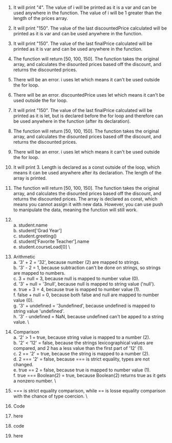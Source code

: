 1. It will print "4". The value of i will be printed as it is a var and can be used anywhere in the function. The value of i will be 1 greater than the length of the prices array.
2. It will print "150". The value of the last discountedPrice calculated will be printed as it is var and can be used anywhere in the function.
3. It will print "150". The value of the last finalPrice calculated will be printed as it is var and can be used anywhere in the function.
4. The function will return [50, 100, 150]. The function takes the original array, and calculates the disounted prices based off the discount, and returns the discounted prices.

5. There will be an error. i uses let which means it can't be used outside the for loop.
6. There will be an error. discountedPrice uses let which means it can't be used outside the for loop.
7. It will print "150". The value of the last finalPrice calculated will be printed as it is let, but is declared before the for loop and therefore can be used anywhere in the function (after its declaration).
8. The function will return [50, 100, 150]. The function takes the original array, and calculates the disounted prices based off the discount, and returns the discounted prices.

9. There will be an error. i uses let which means it can't be used outside the for loop.
10. It will print 3. Length is declared as a const outside of the loop, which means it can be used anywhere after its declaration. The length of the array is printed.
11. The function will return [50, 100, 150]. The function takes the original array, and calculates the disounted prices based off the discount, and returns the discounted prices. The array is declared as const, which means you cannot assign it with new data. However, you can use push to manipulate the data, meaning the function will still work.

12. \
  a. student.name \
  b. student['Grad Year'] \
  c. student.greeting() \
  d. student['Favorite Teacher'].name \
  e. student.courseLoad[0] \

13. Arithmetic \
  a. '3' + 2 = '32', because number (2) are mapped to strings. \
  b. '3' - 2 = 1, because subtraction can't be done on strings, so strings are mapped to numbers. \
  c. 3 + null = 3, because null is mapped to number value (0). \
  d. '3' + null = '3null', because null is mapped to string value ('null'). \
  e. true + 3 = 4, because true is mapped to number value (1). \
  f. false + null = 0, because both false and null are mapped to number value (0). \
  g. '3' + undefined = '3undefined', because undefined is mapped to string value 'undefined'. \
  h. '3' - undefined = NaN, because undefined can't be apped to a string value. \

14. Comparison \
  a. '2' > 1 = true, because string value is mapped to a number (2). \
  b. '2' < '12' = false, because the strings lexicographical values are compared, and 2 has a less value than the first part of '12' (1). \
  c. 2 == '2' = true, because the string is mapped to a number (2). \
  d. 2 === '2' = false, because === is strict equality, types are not changed. \
  e. true == 2 = false, because true is mapped to number value (1). \
  f. true === Boolean(2) = true, because Boolean(2) returns true as it gets a nonzero number. \
15. === is strict equality comparison, while == is losse equality comparison with the chance of type coercion. \

16. Code

17. here

18. code

19. here




  
